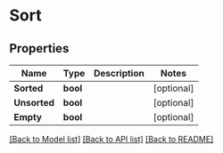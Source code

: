 # Sort

## Properties

Name | Type | Description | Notes
------------ | ------------- | ------------- | -------------
**Sorted** | **bool** |  | [optional] 
**Unsorted** | **bool** |  | [optional] 
**Empty** | **bool** |  | [optional] 

[[Back to Model list]](../README.md#documentation-for-models) [[Back to API list]](../README.md#documentation-for-api-endpoints) [[Back to README]](../README.md)


